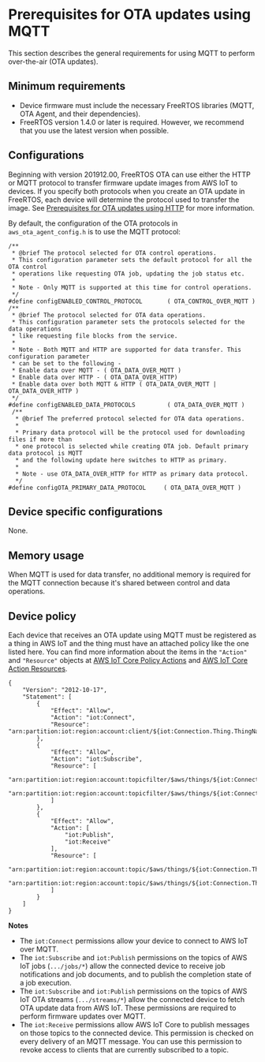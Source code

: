 # Prerequisites for OTA updates using MQTT<a name="ota-mqtt-freertos"></a>

This section describes the general requirements for using MQTT to perform over\-the\-air \(OTA updates\)\.

## Minimum requirements<a name="ota-mqtt-freertos-min-requirements"></a>
+ Device firmware must include the necessary FreeRTOS libraries \(MQTT, OTA Agent, and their dependencies\)\.
+ FreeRTOS version 1\.4\.0 or later is required\. However, we recommend that you use the latest version when possible\.

## Configurations<a name="ota-mqtt-freertos-config"></a>

Beginning with version 201912\.00, FreeRTOS OTA can use either the HTTP or MQTT protocol to transfer firmware update images from AWS IoT to devices\. If you specify both protocols when you create an OTA update in FreeRTOS, each device will determine the protocol used to transfer the image\. See [Prerequisites for OTA updates using HTTP](ota-http-freertos.md) for more information\.

By default, the configuration of the OTA protocols in `aws_ota_agent_config.h` is to use the MQTT protocol:

```
/**
 * @brief The protocol selected for OTA control operations.
 * This configuration parameter sets the default protocol for all the OTA control
 * operations like requesting OTA job, updating the job status etc.
 *
 * Note - Only MQTT is supported at this time for control operations.
 */
#define configENABLED_CONTROL_PROTOCOL       ( OTA_CONTROL_OVER_MQTT )
/**
 * @brief The protocol selected for OTA data operations.
 * This configuration parameter sets the protocols selected for the data operations
 * like requesting file blocks from the service.
 *
 * Note - Both MQTT and HTTP are supported for data transfer. This configuration parameter
 * can be set to the following -
 * Enable data over MQTT - ( OTA_DATA_OVER_MQTT )
 * Enable data over HTTP - ( OTA_DATA_OVER_HTTP)
 * Enable data over both MQTT & HTTP ( OTA_DATA_OVER_MQTT | OTA_DATA_OVER_HTTP )
 */
#define configENABLED_DATA_PROTOCOLS         ( OTA_DATA_OVER_MQTT )
 /**
  * @brief The preferred protocol selected for OTA data operations.
  *
  * Primary data protocol will be the protocol used for downloading files if more than
  * one protocol is selected while creating OTA job. Default primary data protocol is MQTT
  * and the following update here switches to HTTP as primary.
  *
  * Note - use OTA_DATA_OVER_HTTP for HTTP as primary data protocol.
  */
#define configOTA_PRIMARY_DATA_PROTOCOL     ( OTA_DATA_OVER_MQTT )
```

## Device specific configurations<a name="ota-mqtt-freertos-dev-config"></a>

None\.

## Memory usage<a name="ota-mqtt-freertos-memory"></a>

When MQTT is used for data transfer, no additional memory is required for the MQTT connection because it's shared between control and data operations\. 

## Device policy<a name="ota-mqtt-freertos-device-policy"></a>

Each device that receives an OTA update using MQTT must be registered as a thing in AWS IoT and the thing must have an attached policy like the one listed here\. You can find more information about the items in the `"Action"` and `"Resource"` objects at [AWS IoT Core Policy Actions](https://docs.aws.amazon.com/iot/latest/developerguide/iot-policy-actions.html) and [AWS IoT Core Action Resources](https://docs.aws.amazon.com/iot/latest/developerguide/iot-action-resources.html)\.

```
{
    "Version": "2012-10-17",
    "Statement": [
        {
            "Effect": "Allow",
            "Action": "iot:Connect",
            "Resource": "arn:partition:iot:region:account:client/${iot:Connection.Thing.ThingName}"
        },
        {
            "Effect": "Allow",
            "Action": "iot:Subscribe",
            "Resource": [
                "arn:partition:iot:region:account:topicfilter/$aws/things/${iot:Connection.Thing.ThingName}/streams/*",
                "arn:partition:iot:region:account:topicfilter/$aws/things/${iot:Connection.Thing.ThingName}/jobs/*"
            ]
        },
        {
            "Effect": "Allow",
            "Action": [
                "iot:Publish",
                "iot:Receive"
            ],
            "Resource": [
                "arn:partition:iot:region:account:topic/$aws/things/${iot:Connection.Thing.ThingName}/streams/*",
                "arn:partition:iot:region:account:topic/$aws/things/${iot:Connection.Thing.ThingName}/jobs/*"
            ]
        }
    ]
}
```

**Notes**
+ The `iot:Connect` permissions allow your device to connect to AWS IoT over MQTT\.
+ The `iot:Subscribe` and `iot:Publish` permissions on the topics of AWS IoT jobs \(`.../jobs/*`\) allow the connected device to receive job notifications and job documents, and to publish the completion state of a job execution\.
+ The `iot:Subscribe` and `iot:Publish` permissions on the topics of AWS IoT OTA streams \(`.../streams/*`\) allow the connected device to fetch OTA update data from AWS IoT\. These permissions are required to perform firmware updates over MQTT\.
+ The `iot:Receive` permissions allow AWS IoT Core to publish messages on those topics to the connected device\. This permission is checked on every delivery of an MQTT message\. You can use this permission to revoke access to clients that are currently subscribed to a topic\.